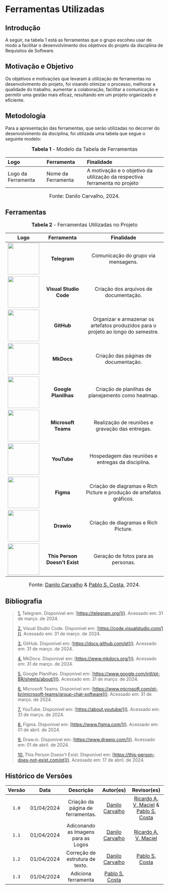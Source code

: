 # Ferramentas Utilizadas

## Introdução

A seguir, na tabela 1 está as ferramentas que o grupo escoheu usar de modo a facilitar o desenvolvimento dos objetivos do projeto da disciplina de Requisitos de Software.

## Motivação e Objetivo

Os objetivos e motivações que levaram à utilização de ferramentas no desenvolvimento do projeto, foi visando otimizar o processo, melhorar a qualidade do trabalho, aumentar a colaboração, facilitar a comunicação e permitir uma gestão mais eficaz, resultando em um projeto organizado e eficiente.

## Metodologia

Para a apresentação das ferramentas, que serão utilizadas no decorrer do desenvolvimento da disciplina, foi utilizada uma tabela que segue o seguinte modelo:

<font size="3"><p style="text-align: center"><b>Tabela 1</b> - Modelo da Tabela de Ferramentas</p></font> 

| Logo | Ferramenta | Finalidade |
| :--  |   :--      |    :--     |
| Logo da Ferramenta | Nome da Ferramenta| A motivação e o objetivo da utilização da respectiva ferramenta no projeto|

 <font size="3"><p style="text-align: center">Fonte: Danilo Carvalho, 2024.</p></font>

## Ferramentas

<font size="3"><p style="text-align: center"><b>Tabela 2</b> - Ferramentas Utilizadas no Projeto</p></font> 

| Logo   |        Ferramenta         |                             Finalidade                               |
| :-----------------------------------------------------------------------------------------------------------------------: | :-----------------------: | :--------------------------------------------------------------------: |
|<img src="https://github.com/Requisitos-de-Software/2024.1-Serasa/raw/main/docs/assets/ferramentas_logo/telegram.png" width="100" height=auto>|<strong> Telegram| Comunicação do grupo via mensagens.<a id="TEC1" href="#RP1"></a> |
|<img src="https://github.com/Requisitos-de-Software/2024.1-Serasa/raw/main/docs/assets/ferramentas_logo/vscode.png"  width="100" height=auto>|<strong> Visual Studio Code| Criação dos arquivos de documentação.<a id="TEC1" href="#RP1"></a> |
|<img src="https://github.com/Requisitos-de-Software/2024.1-Serasa/raw/main/docs/assets/ferramentas_logo/github.png"  width="100" height=auto>|<strong> GitHub | Organizar e armazenar os artefatos produzidos para o projeto ao longo do semestre.<a id="TEC1" href="#RP1"></a> |               
|<img src="https://github.com/Requisitos-de-Software/2024.1-Serasa/raw/main/docs/assets/ferramentas_logo/mkdocs.png"  width="100" height=auto>|<strong> MkDocs  |  Criação das páginas de documentação.<a id="TEC1" href="#RP1"></a> |
|<img src="https://github.com/Requisitos-de-Software/2024.1-Serasa/raw/main/docs/assets/ferramentas_logo/gsheets.png"  width="100" height=auto>|<strong> Google Planilhas   |  Criação de planilhas de planejamento como heatmap.<a id="TEC1" href="#RP1"></a> |
|<img src="https://github.com/Requisitos-de-Software/2024.1-Serasa/raw/main/docs/assets/ferramentas_logo/teams.png"  width="100" height=auto>|<strong> Microsoft Teams   |  Realização de reuniões e gravação das entregas.<a id="TEC1" href="#RP1"></a> |
|<img src="https://github.com/Requisitos-de-Software/2024.1-Serasa/raw/main/docs/assets/ferramentas_logo/youtube.png"  width="100" height=auto>|<strong> YouTube   |  Hospedagem das reuniões e entregas da disciplina.<a id="TEC1" href="#RP1"></a> |
|<img src="https://github.com/Requisitos-de-Software/2024.1-Serasa/raw/main/docs/assets/ferramentas_logo/figma.png"  width="100" height=auto>|<strong> Figma   |  Criação de diagramas e Rich Picture e produção de artefatos gráficos.<a id="TEC1" href="#RP1"></a> |
|<img src="https://github.com/Requisitos-de-Software/2024.1-Serasa/raw/main/docs/assets/ferramentas_logo/drawio.png"  width="100" height=auto>|<strong> Drawio   |  Criação de diagramas e Rich Picture.<a id="TEC1" href="#RP1"></a> |
|<img src="https://github.com/Requisitos-de-Software/2024.1-Serasa/raw/main/docs/assets/ferramentas_logo/personnotexist.png"  width="100" height=auto>|<strong> This Person Doesn't Exist   |  Geração de fotos para as personas.<a id="TEC1" href="#RP1"></a> |

 <font size="3"><p style="text-align: center">Fonte: [Danilo Carvalho](https://github.com/Danilo-Carvalho-Antunes) & [Pablo S. Costa](https://github.com/pabloheika), 2024.</p></font>

## Bibliografia

> <a id="FRM10" href="#anchor_1">1.</a> Telegram. Disponível em: [https://telegram.org/](). Acessado em: 31 de março. de 2024.
>
> <a id="FRM5" href="#anchor_2">2.</a> Visual Studio Code. Disponível em: [https://code.visualstudio.com/](). Acessado em: 31 de março. de 2024.
>
> <a id="FRM1" href="#anchor_3">3.</a> GitHub. Disponível em: [https://docs.github.com/pt](). Acessado em: 31 de março. de 2024.
>
> <a id="FRM4" href="#anchor_4">4.</a> MkDocs. Disponível em: [https://www.mkdocs.org/](). Acessado em: 31 de março. de 2024.
>
> <a id="FRM8" href="#anchor_5">5.</a> Google Planilhas. Disponível em: [https://www.google.com/intl/pt-BR/sheets/about/](). Acessado em: 31 de março. de 2024.
>
> <a id="FRM2" href="#anchor_6">6.</a> Microsoft Teams. Disponível em: [https://www.microsoft.com/pt-br/microsoft-teams/group-chat-software](). Acessado em: 31 de março. de 2024.
>
> <a id="FRM7" href="#anchor_7">7.</a> YouTube. Disponível em: [https://about.youtube/](). Acessado em: 31 de março. de 2024.
>
> <a id="FRM3" href="#anchor_8">8.</a> Figma. Disponível em: [https://www.figma.com/](). Acessado em: 01 de abril. de 2024.
>
> <a id="FRM3" href="#anchor_9">9.</a> Draw.io. Disponível em: [https://www.drawio.com/](). Acessado em: 01 de abril. de 2024.
>
> <a id="FRM3" href="#anchor_9">10.</a> This Person Doesn't Exist. Disponível em: [https://this-person-does-not-exist.com/pt](). Acessado em: 17 de abril. de 2024.


## Histórico de Versões

| Versão  |    Data    |                        Descrição                        |                                             Autor(es)                                             |                  Revisor(es)                   |
| :-----: | :--------: | :-----------------------------------------------------: | :-----------------------------------------------------------------------------------------------: | :--------------------------------------------: |
|  `1.0`  | 01/04/2024 |            Criação da página de ferramentas.            | [Danilo Carvalho](https://github.com/Danilo-Carvalho-Antunes) | [Ricardo A. V. Maciel](https://github.com/avmricardo) & [Pablo S. Costa](https://github.com/pabloheika)
|  `1.1`  | 01/04/2024 |            Adiconando as Imagens para as Logos            | [Danilo Carvalho](https://github.com/Danilo-Carvalho-Antunes) | [Ricardo A. V. Maciel](https://github.com/avmricardo)
|  `1.2`  | 01/04/2024 |            Correção de estrutura de texto.            | [Danilo Carvalho](https://github.com/Danilo-Carvalho-Antunes) |  [Pablo S. Costa](https://github.com/pabloheika)
|  `1.3`  | 01/04/2024 |            Adiciona ferramenta           | [Pablo S. Costa](https://github.com/pabloheika) |  